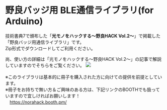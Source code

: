 # 野良バッジ用 BLE通信ライブラリ(for Arduino)

技術書典7で頒布した「**光モノをハックする～野良HACK Vol.2～**」で掲載した「野良バッジ用通信ライブラリ」です。<BR>
Zip形式でダウンロードしてご利用ください。

尚、使い方の詳細は「光モノをハックする～野良HACK Vol.2～」の記事で解説していますのでそちらをご覧ください。
<IMG SRC="https://user-images.githubusercontent.com/54971000/65371235-bc14cf00-dc9c-11e9-811e-d252dd16968a.jpg">
<BR>
<BR>
※このライブラリは基本的に冊子を購入された方に向けての提供を前提としています。<BR>
※冊子をお持ちで無い方＆ご興味のある方は、下記リンクのBOOTHでも扱っていますので宜しければお願いします！<BR>
　https://norahack.booth.pm/
